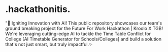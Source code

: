 # .hackathonitis.
"🚀 Igniting Innovation with AI! This public repository showcases our team's ground breaking project for the Future For Work Hackathon | Kroolo X TGB! We're leveraging cutting-edge AI to tackle the Time Table Conflict for College [AI Timetable Generator for Schools/Colleges] and build a solution that's not just smart, but truly impactful.✨
